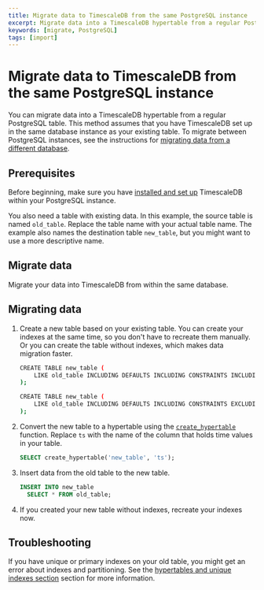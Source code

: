 ```yaml
---
title: Migrate data to TimescaleDB from the same PostgreSQL instance
excerpt: Migrate data into a TimescaleDB hypertable from a regular PostgreSQL table
keywords: [migrate, PostgreSQL]
tags: [import]
---
```


# Migrate data to TimescaleDB from the same PostgreSQL instance
You can migrate data into a TimescaleDB hypertable from a regular PostgreSQL
table. This method assumes that you have TimescaleDB set up in the same database
instance as your existing table. To migrate between PostgreSQL instances, see
the instructions for [migrating data from a different database][different-db].

## Prerequisites
Before beginning, make sure you have [installed and set up][install] TimescaleDB
within your PostgreSQL instance.

You also need a table with existing data. In this example, the source table is
named `old_table`. Replace the table name with your actual table name. The
example also names the destination table `new_table`, but you might want to use
a more descriptive name.

## Migrate data
Migrate your data into TimescaleDB from within the same database.

<procedure>

## Migrating data
1.  Create a new table based on your existing table. You can create your indexes
    at the same time, so you don't have to recreate them manually. Or you can
    create the table without indexes, which makes data migration faster.

    <terminal>
    
    <tab label="With indexes">

    ```bash
    CREATE TABLE new_table (
        LIKE old_table INCLUDING DEFAULTS INCLUDING CONSTRAINTS INCLUDING INDEXES
    );
    ```

    </tab>
    
    <tab label="Without indexes">

    ```bash
    CREATE TABLE new_table (
        LIKE old_table INCLUDING DEFAULTS INCLUDING CONSTRAINTS EXCLUDING INDEXES
    );
    ```

    </tab>

    </terminal>

1.  Convert the new table to a hypertable using the
    [`create_hypertable`][create_hypertable] function. Replace `ts` with the
    name of the column that holds time values in your table.
    ```sql
    SELECT create_hypertable('new_table', 'ts');
    ```
1.  Insert data from the old table to the new table.
    ```sql
    INSERT INTO new_table
      SELECT * FROM old_table;
    ```
1.  If you created your new table without indexes, recreate your indexes now.

</procedure>

## Troubleshooting
If you have unique or primary indexes on your old table, you might get an error
about indexes and partitioning. See the [hypertables and unique indexes
section][unique-indexes] section for more information.

[create_hypertable]: /api/:currentVersion:/hypertable/create_hypertable/
[different-db]: /timescaledb/:currentVersion:/how-to-guides/migrate-data/different-db/
[install]: /install/latest/
[unique-indexes]: /timescaledb/:currentVersion:/how-to-guides/hypertables/hypertables-and-unique-indexes/
